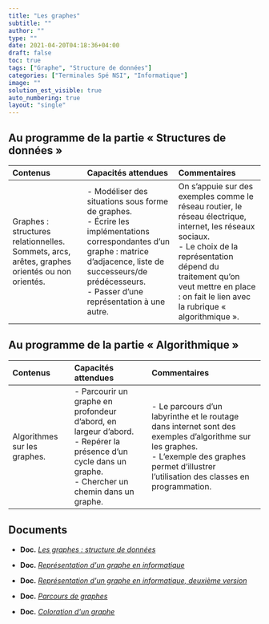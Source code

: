 ```yaml
---
title: "Les graphes"
subtitle: ""
author: ""
type: ""
date: 2021-04-20T04:18:36+04:00
draft: false
toc: true
tags: ["Graphe", "Structure de données"]
categories: ["Terminales Spé NSI", "Informatique"]
image: ""
solution_est_visible: true
auto_numbering: true
layout: "single"
---
```


## Au programme de la partie « Structures de données »

| Contenus | Capacités attendues | Commentaires |
|:-|:-|:-|
| Graphes : structures relationnelles. Sommets, arcs, arêtes, graphes orientés ou non orientés. | - Modéliser des situations sous forme de graphes.<br />- Écrire les implémentations correspondantes d’un graphe : matrice d’adjacence, liste de successeurs/de prédécesseurs.<br />- Passer d’une représentation à une autre. | On s’appuie sur des exemples comme le réseau routier, le réseau électrique, internet, les réseaux sociaux.<br />- Le choix de la représentation dépend du traitement qu’on veut mettre en place : on fait le lien avec la rubrique « algorithmique ». |

## Au programme de la partie « Algorithmique »

| Contenus | Capacités attendues | Commentaires |
|:-|:-|:-|
| Algorithmes sur les graphes. | - Parcourir un graphe en profondeur d’abord, en largeur d’abord.<br />- Repérer la présence d’un cycle dans un graphe.<br />- Chercher un chemin dans un graphe. | - Le parcours d’un labyrinthe et le routage dans internet sont des exemples d’algorithme sur les graphes.<br />- L’exemple des graphes permet d’illustrer l’utilisation des classes en programmation. |

## Documents

- **Doc.** [*Les graphes : structure de données*](1-graphes-structure-de-donnees)

- **Doc.** [*Représentation d'un graphe en informatique*](2-representation-graphe)

- **Doc.** [*Représentation d'un graphe en informatique, deuxième version*](2-representation-graphe-bis)

<!--
- **Doc.** [Parcours de graphes](3-parcours-graphes)
-->

- **Doc.** <a href="/terminales-nsi/chap-15/chap-15-3/Parcours-graphes-html.html" target="_blank">*Parcours de graphes*</a>

<!--
- **Doc.** [Parcours en profondeur : programme en Python](4-parcours-profondeur-python)
-->

- **Doc.** [*Coloration d'un graphe*](5-coloration-graphe)